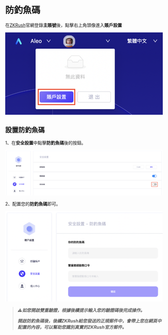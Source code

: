 # 防釣魚碼

在[ZKRush](https://www.zkrush.com)官網登錄**主賬號**後，點擊右上角頭像進入**賬戶設置**

![alt enter_account_setting](../_media/enter_account_setting.png ':size=50%')



## 設置防釣魚碼

1、在**安全設置**中點擊**防釣魚碼**後的按鈕。

![alt enter_fishcode](../_media/enter_fishcode.png ':size=100%')

2、配置您的**防釣魚碼**即可。

![alt enable_fishcode](../_media/enable_fishcode.png ':size=50%')

> ***⚠️如您開啟雙重驗證，根據後續提示輸入您的驗證碼後完成操作。***
>
> ***開啟防釣魚碼後，後續ZKRush給您發送的正規郵件中，會帶上您在網頁中配置的內容，可以幫助您識別真實的ZKRush官方郵件。***


